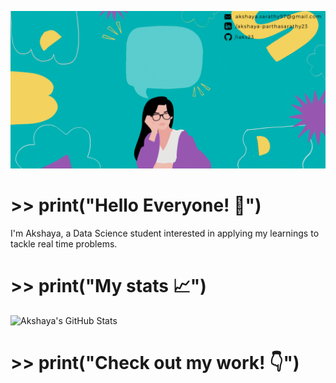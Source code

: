 ![Header](https://github.com/iaks23/iaks23/blob/main/AksGithub.gif)

# >> print("Hello Everyone! 👋")

I'm Akshaya, a Data Science student interested in applying my learnings to tackle real time problems. 


# >> print("My stats 📈")

![Akshaya's GitHub Stats](https://github-readme-stats.vercel.app/api?username=iaks23&show_icons=true&theme=radical)


# >> print("Check out my work! 👇")
